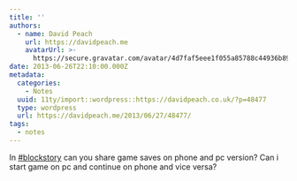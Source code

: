 ```yaml
---
title: ''
authors:
  - name: David Peach
    url: https://davidpeach.me
    avatarUrl: >-
      https://secure.gravatar.com/avatar/4d7faf5eee1f055a85788c44936b8995eaab6dfb004e7854ec747ccb272e91ee?s=96&d=mm&r=g
date: 2013-06-26T22:10:00.000Z
metadata:
  categories:
    - Notes
  uuid: 11ty/import::wordpress::https://davidpeach.co.uk/?p=48477
  type: wordpress
  url: https://davidpeach.me/2013/06/27/48477/
tags:
  - notes
---
```

In [#blockstory](https://twitter.com/search?q=%23blockstory) can you share game saves on phone and pc version? Can i start game on pc and continue on phone and vice versa?